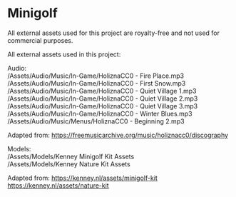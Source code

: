 # Minigolf

All external assets used for this project are royalty-free and not used for commercial purposes.

All external assets used in this project:

Audio:
<br>
/Assets/Audio/Music/In-Game/HoliznaCC0 - Fire Place.mp3
<br>
/Assets/Audio/Music/In-Game/HoliznaCC0 - First Snow.mp3
<br>
/Assets/Audio/Music/In-Game/HoliznaCC0 - Quiet Village 1.mp3
<br>
/Assets/Audio/Music/In-Game/HoliznaCC0 - Quiet Village 2.mp3
<br>
/Assets/Audio/Music/In-Game/HoliznaCC0 - Quiet Village 3.mp3
<br>
/Assets/Audio/Music/In-Game/HoliznaCC0 - Winter Blues.mp3
<br>
/Assets/Audio/Music/Menus/HoliznaCC0 - Beginning 2.mp3
<br>

Adapted from: https://freemusicarchive.org/music/holiznacc0/discography

Models:
<br>
/Assets/Models/Kenney Minigolf Kit Assets
<br>
/Assets/Models/Kenney Nature Kit Assets

Adapted from: https://kenney.nl/assets/minigolf-kit
<br>
              https://kenney.nl/assets/nature-kit
